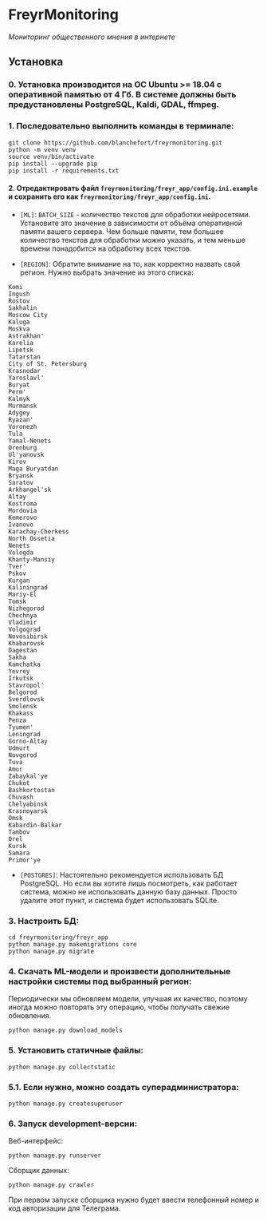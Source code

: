 # FreyrMonitoring
*Мониторинг общественного мнения в интернете*

## Установка

### 0. Установка производится на ОС Ubuntu >= 18.04 с оперативной памятью от 4 Гб. В системе должны быть предустановлены PostgreSQL, Kaldi, GDAL, ffmpeg.

### 1. Последовательно выполнить команды в терминале:

```
git clone https://github.com/blanchefort/freyrmonitoring.git
python -m venv venv
source venv/bin/activate
pip install --upgrade pip
pip install -r requirements.txt
```

#### 2. Отредактировать файл `freyrmonitoring/freyr_app/config.ini.example` и сохранить его как `freyrmonitoring/freyr_app/config.ini`.

* `[ML]`: `BATCH_SIZE` - количество текстов для обработки нейросетями. Установите это значение в зависимости от объёма оперативной памяти вашего сервера. Чем больше памяти, тем большее количество текстов для обработки можно указать, и тем меньше времени понадобится на обработку всех текстов.

* `[REGION]`: Обратите внимание на то, как корректно назвать свой регион. Нужно выбрать значение из этого списка:

```
Komi
Ingush
Rostov
Sakhalin
Moscow City
Kaluga
Moskva
Astrakhan'
Karelia
Lipetsk
Tatarstan
City of St. Petersburg
Krasnodar
Yaroslavl'
Buryat
Perm'
Kalmyk
Murmansk
Adygey
Ryazan'
Voronezh
Tula
Yamal-Nenets
Orenburg
Ul'yanovsk
Kirov
Maga Buryatdan
Bryansk
Saratov
Arkhangel'sk
Altay
Kostroma
Mordovia
Kemerovo
Ivanovo
Karachay-Cherkess
North Ossetia
Nenets
Vologda
Khanty-Mansiy
Tver'
Pskov
Kurgan
Kaliningrad
Mariy-El
Tomsk
Nizhegorod
Chechnya
Vladimir
Volgograd
Novosibirsk
Khabarovsk
Dagestan
Sakha
Kamchatka
Yevrey
Irkutsk
Stavropol'
Belgorod
Sverdlovsk
Smolensk
Khakass
Penza
Tyumen'
Leningrad
Gorno-Altay
Udmurt
Novgorod
Tuva
Amur
Zabaykal'ye
Chukot
Bashkortostan
Chuvash
Chelyabinsk
Krasnoyarsk
Omsk
Kabardin-Balkar
Tambov
Orel
Kursk
Samara
Primor'ye
```

* `[POSTGRES]`: Настоятельно рекомендуется использовать БД PostgreSQL. Но если вы хотите лишь посмотреть, как работает система, можно не использовать данную базу данных. Просто удалите этот пункт, и система будет использовать SQLite.

### 3. Настроить БД:

```
cd freyrmonitoring/freyr_app
python manage.py makemigrations core
python manage.py migrate
```

### 4. Скачать ML-модели и произвести дополнительные настройки системы под выбранный регион:

Периодически мы обновляем модели, улучшая их качество, поэтому иногда можно повторять эту операцию, чтобы получать свежие обновления.

```
python manage.py download_models
```

### 5. Установить статичные файлы:

```
python manage.py collectstatic
```

### 5.1. Если нужно, можно создать суперадминистратора:

```
python manage.py createsuperuser
```

### 6. Запуск development-версии:

Веб-интерфейс:

```
python manage.py runserver
```

Сборщик данных:

```
python manage.py crawler
```

При первом запуске сборщика нужно будет ввести телефонный номер и код авторизации для Телеграма.